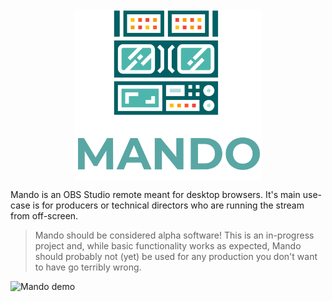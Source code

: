 <div style="display: flex; justify-content: center; align-items: center">
<img src="./public/MandoLogo.svg" width="300">
</div>

Mando is an OBS Studio remote meant for desktop browsers. It's main use-case is for producers or technical directors who are running the stream from off-screen.

> Mando should be considered alpha software! This is an in-progress project and, while basic functionality works as expected, Mando should probably not (yet) be used for any production you don't want to have go terribly wrong.

![Mando demo](./public/MandoDemo.gif)